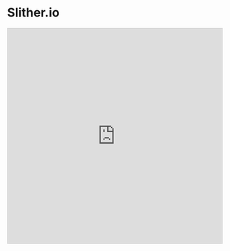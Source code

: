 # Slither.io

<!-- META slither.io, but in desmos META -->

<iframe src="https://www.desmos.com/calculator/mbu4s4rfzb?embed" width="500" height="500" style="border: 1px solid #ccc" frameborder=0></iframe>
<!-- LAST EDITED Wed Nov  8 14:36:38 2023 LAST EDITED-->